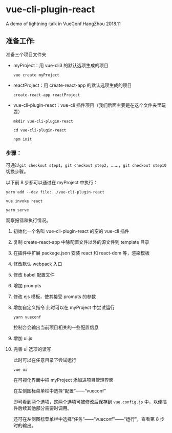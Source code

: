 # vue-cli-plugin-react

A demo of lightning-talk in VueConf.HangZhou 2018.11

## 准备工作:

准备三个项目文件夹

- myProject：用 vue-cli3 的默认选项生成的项目

  `vue create myProject`

- reactProject：用 create-react-app 的默认选项生成的项目

  `create-react-app reactProject`

- vue-cli-plugin-react：vue-cli 插件项目（我们后面主要是在这个文件夹里玩耍）

  `mkdir vue-cli-plugin-react`

  `cd vue-cli-plugin-react`

  `npm init`

### 步骤：

可通过`git checkout step1`，`git checkout step2`，……，`git checkout step10`切换步骤。

以下前 8 步都可以通过在 myProject 中执行：

`yarn add --dev file:../vue-cli-plugin-react`

`vue invoke react`

`yarn serve`

观察报错和执行情况。

1. 初始化一个名叫 vue-cli-plugin-react 的空的 vue-cli 插件
2. 复制 create-react-app 中除配置文件以外的源文件到 template 目录
3. 在插件中扩展 package.json 安装 react 和 react-dom 等，渲染模板
4. 修改默认 webpack 入口
5. 修改 babel 配置文件
6. 增加 prompts
7. 修改 ejs 模板，使其接受 prompts 的参数
8. 增加自定义指令
   此时可以在 myProject 中尝试运行

   `yarn vueconf`

   控制台会输出当前项目相关的一些配置信息

9. 增加 ui.js
10. 完善 ui 选项的读写

    此时可以在任意目录下尝试运行

    `vue ui`

    在可视化界面中把 myProject 添加进项目管理界面

    在左侧图标菜单栏中选择“配置”——“vueconf”

    即可看到两个选项，这两个选项可被修改后保存到 `vue.config.js` 中，以便插件后续其他部分需要时调用。

    还可在左侧图标菜单栏中选择“任务”——“vueconf”——“运行”，查看第 8 步时的输出。
